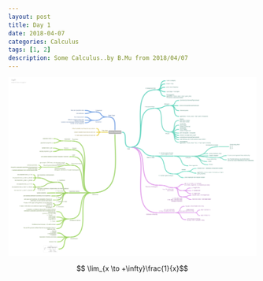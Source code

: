 ```yaml
---
layout: post
title: Day 1
date: 2018-04-07
categories: Calculus
tags: [1, 2]
description: Some Calculus..by B.Mu from 2018/04/07
---
```


![avatar](/temp/Some_Statistics.png)

$$ \lim_{x \to +\infty}\frac{1}{x}$$











